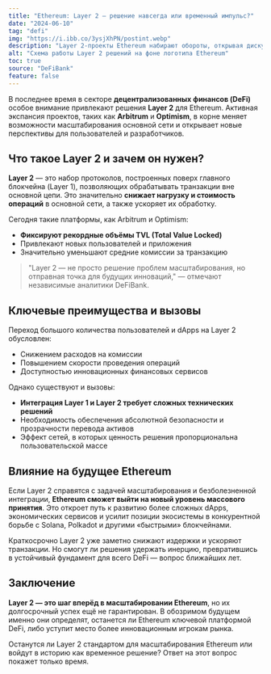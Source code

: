 ```yaml
---
title: "Ethereum: Layer 2 — решение навсегда или временный импульс?"
date: "2024-06-10"
tag: "defi"
img: "https://i.ibb.co/3ysjXhPN/postint.webp"
description: "Layer 2-проекты Ethereum набирают обороты, открывая дискуссию о перспективах масштабирования"
alt: "Схема работы Layer 2 решений на фоне логотипа Ethereum"
toc: true
source: "DeFiBank"
feature: false
---
```


В последнее время в секторе **децентрализованных финансов (DeFi)** особое внимание привлекают решения **Layer 2** для Ethereum. Активная экспансия проектов, таких как **Arbitrum** и **Optimism**, в корне меняет возможности масштабирования основной сети и открывает новые перспективы для пользователей и разработчиков.

## Что такое Layer 2 и зачем он нужен?

**Layer 2** — это набор протоколов, построенных поверх главного блокчейна (Layer 1), позволяющих обрабатывать транзакции вне основной цепи. Это значительно **снижает нагрузку и стоимость операций** в основной сети, а также ускоряет их обработку.

Сегодня такие платформы, как Arbitrum и Optimism:
- **Фиксируют рекордные объёмы TVL (Total Value Locked)**
- Привлекают новых пользователей и приложения
- Значительно уменьшают средние комиссии за транзакцию

> "Layer 2 — не просто решение проблем масштабирования, но отправная точка для будущих инноваций," — отмечают независимые аналитики DeFiBank.

## Ключевые преимущества и вызовы

Переход большого количества пользователей и dApps на Layer 2 обусловлен:
- Снижением расходов на комиссии
- Повышением скорости проведения операций
- Доступностью инновационных финансовых сервисов

Однако существуют и вызовы:
- **Интеграция Layer 1 и Layer 2 требует сложных технических решений**
- Необходимость обеспечения абсолютной безопасности и прозрачности перевода активов
- Эффект сетей, в которых ценность решения пропорциональна пользовательской массе

## Влияние на будущее Ethereum

Если Layer 2 справятся с задачей масштабирования и безболезненной интеграции, **Ethereum сможет выйти на новый уровень массового принятия**. Это откроет путь к развитию более сложных dApps, экономических сервисов и усилит позиции экосистемы в конкурентной борьбе с Solana, Polkadot и другими «быстрыми» блокчейнами.

Краткосрочно Layer 2 уже заметно снижают издержки и ускоряют транзакции. Но смогут ли решения удержать инерцию, превратившись в устойчивый фундамент для всего DeFi — вопрос ближайших лет.

## Заключение

**Layer 2 — это шаг вперёд в масштабировании Ethereum**, но их долгосрочный успех ещё не гарантирован. В обозримом будущем именно они определят, останется ли Ethereum ключевой платформой DeFi, либо уступит место более инновационным игрокам рынка.

Останутся ли Layer 2 стандартом для масштабирования Ethereum или войдут в историю как временное решение? Ответ на этот вопрос покажет только время.